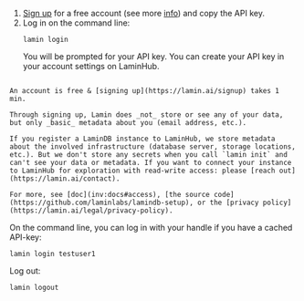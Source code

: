 1. [Sign up](https://lamin.ai/signup) for a free account (see more [info](https://lamin.ai/docs/setup)) and copy the API key.
2. Log in on the command line:
   ```shell
   lamin login
   ```
   You will be prompted for your API key. You can create your API key in your account settings on LaminHub.

```{note}

An account is free & [signing up](https://lamin.ai/signup) takes 1 min.

Through signing up, Lamin does _not_ store or see any of your data, but only _basic_ metadata about you (email address, etc.).

If you register a LaminDB instance to LaminHub, we store metadata about the involved infrastructure (database server, storage locations, etc.). But we don't store any secrets when you call `lamin init` and can't see your data or metadata. If you want to connect your instance to LaminHub for exploration with read-write access: please [reach out](https://lamin.ai/contact).

For more, see [doc](inv:docs#access), [the source code](https://github.com/laminlabs/lamindb-setup), or the [privacy policy](https://lamin.ai/legal/privacy-policy).

```

On the command line, you can log in with your handle if you have a cached API-key:

```
lamin login testuser1
```

Log out:

```
lamin logout
```
